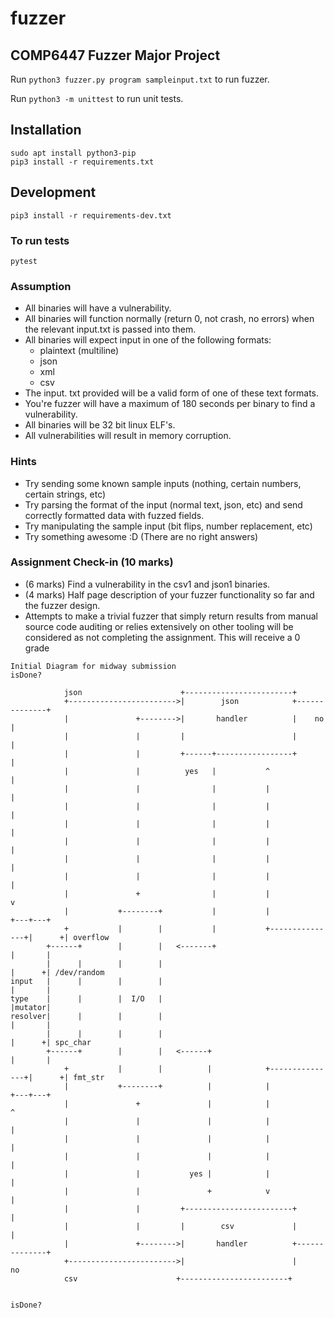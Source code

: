 # fuzzer

## COMP6447 Fuzzer Major Project

Run `python3 fuzzer.py program sampleinput.txt` to run fuzzer.

Run `python3 -m unittest` to run unit tests.

## Installation
``` 
sudo apt install python3-pip
pip3 install -r requirements.txt
```
## Development
```
pip3 install -r requirements-dev.txt
```
### To run tests
```
pytest
```
### Assumption

- All binaries will have a vulnerability.
- All binaries will function normally (return 0, not crash, no errors) when the relevant input.txt is passed into them.
- All binaries will expect input in one of the following formats:
  - plaintext (multiline)
  - json
  - xml
  - csv
- The input. txt provided will be a valid form of one of these text formats.
- You're fuzzer will have a maximum of 180 seconds per binary to find a vulnerability.
- All binaries will be 32 bit linux ELF's.
- All vulnerabilities will result in memory corruption.

### Hints

- Try sending some known sample inputs (nothing, certain numbers, certain strings, etc)
- Try parsing the format of the input (normal text, json, etc) and send correctly formatted data with fuzzed fields.
- Try manipulating the sample input (bit flips, number replacement, etc)
- Try something awesome :D (There are no right answers)

### Assignment Check-in (10 marks)

- (6 marks) Find a vulnerability in the csv1 and json1 binaries.
- (4 marks) Half page description of your fuzzer functionality so far and the fuzzer design.
- Attempts to make a trivial fuzzer that simply return results from manual source code auditing or relies extensively on other tooling will be considered as not completing the assignment. This will receive a 0 grade

```askii
Initial Diagram for midway submission                              isDone?

            json                      +------------------------+
            +------------------------>|        json            +--------------+
            |               +-------->|       handler          |    no        |
            |               |         |                        |              |
            |               |         +------+-----------------+              |
            |               |          yes   |           ^                    |
            |               |                |           |                    |
            |               |                |           |                    |
            |               |                |           |                    |
            |               |                |           |                    |
            |               |                |           |                    |
            |               |                |           |                    |
            |               +                |           |                    v
            |           +--------+           |           |                +---+---+
            +           |        |           |           +---------------+|      +| overflow
        +------+        |        |   <-------+                            |       |
        |      |        |        |                                        |      +| /dev/random
input   |      |        |        |                                        |       |
type    |      |        |  I/O   |                                        |mutator|
resolver|      |        |        |                                        |       |
        |      |        |        |                                        |      +| spc_char
        +------+        |        |   <------+                             |       |
            +           |        |          |            +---------------+|      +| fmt_str
            |           +--------+          |            |                +---+---+
            |               +               |            |                    ^
            |               |               |            |                    |
            |               |               |            |                    |
            |               |               |            |                    |
            |               |           yes |            |                    |
            |               |               +            v                    |
            |               |         +------------------------+              |
            |               |         |        csv             |              |
            |               +-------->|       handler          +--------------+
            +------------------------>|                        |     no
            csv                      +------------------------+

                                                                isDone?
```
